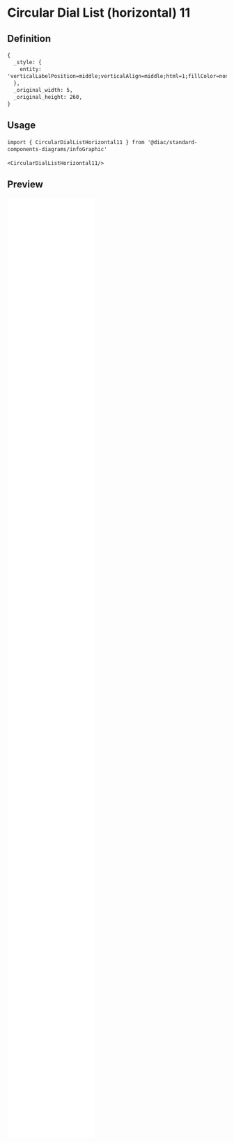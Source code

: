 # Circular Dial List (horizontal) 11

## Definition

```
{
  _style: { 
    entity: 'verticalLabelPosition=middle;verticalAlign=middle;html=1;fillColor=none;strokeColor=none;fontSize=15;fontColor=#10739E;align=center;fontStyle=1;',
  },
  _original_width: 5,
  _original_height: 260,
}
```

## Usage

```
import { CircularDialListHorizontal11 } from '@diac/standard-components-diagrams/infoGraphic'

<CircularDialListHorizontal11/>
```

## Preview

<img src="./circular-dial-list-horizontal-11.png" width="200"/>
